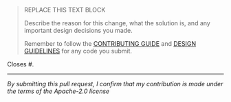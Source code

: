 > REPLACE THIS TEXT BLOCK
>
> Describe the reason for this change, what the solution is, and any
> important design decisions you made. 
>
> Remember to follow the [CONTRIBUTING GUIDE] and [DESIGN GUIDELINES] for any
> code you submit.
>
> [CONTRIBUTING GUIDE]: https://github.com/aws/aws-cdk/blob/main/CONTRIBUTING.md
> [DESIGN GUIDELINES]: https://github.com/aws/aws-cdk/blob/main/docs/DESIGN_GUIDELINES.md

Closes #<issue number here>.

----

*By submitting this pull request, I confirm that my contribution is made under the terms of the Apache-2.0 license*
